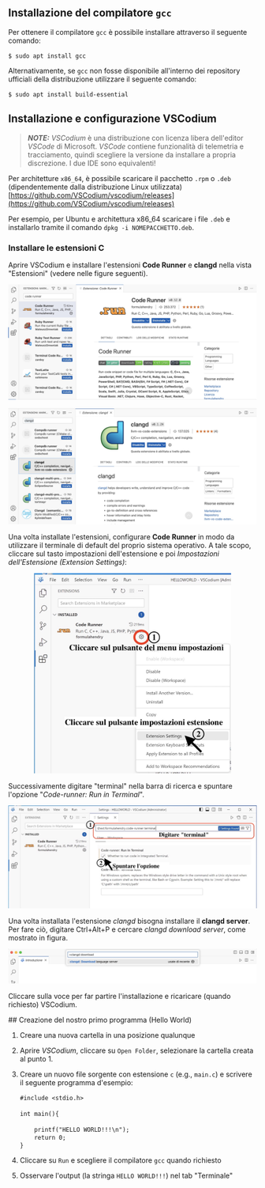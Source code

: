 ## Installazione del compilatore ``gcc``

Per ottenere il compilatore ``gcc`` è possibile installare attraverso il seguente comando:

```
$ sudo apt install gcc
```
Alternativamente, se ``gcc`` non fosse disponibile all'interno dei repository ufficiali della distribuzione utilizzare il seguente comando:

```
$ sudo apt install build-essential
```

## Installazione e configurazione VSCodium 

> **_NOTE:_**  *VSCodium* è una distribuzione con licenza libera dell'editor *VSCode* di Microsoft. *VSCode* contiene funzionalità di telemetria e tracciamento, quindi scegliere la versione da installare a propria discrezione. I due IDE sono equivalenti!

Per architetture ``x86_64``, è possibile scaricare il pacchetto ``.rpm`` o ``.deb`` (dipendentemente dalla distribuzione Linux utilizzata) [https://github.com/VSCodium/vscodium/releases](https://github.com/VSCodium/vscodium/releases) 

Per esempio, per Ubuntu e architettura x86_64 scaricare i file ``.deb`` e installarlo tramite il comando ``dpkg -i NOMEPACCHETTO.deb``.

### Installare le estensioni C

Aprire VSCodium e installare l'estensioni **Code Runner** e **clangd** nella vista "Estensioni" (vedere nelle figure seguenti).

![code-runner-extension](code-runner-extension.jpg)

![clangd-extension](clangd-extension.jpg)

Una volta installate l'estensioni, configurare **Code Runner** in modo da utilizzare il terminale di default del proprio sistema operativo. A tale scopo, cliccare sul tasto impostazioni dell'estensione e poi *Impostazioni dell'Estensione (Extension Settings)*:

<p align="center">

<img src="code-runner-extension_terminal_1.jpg" alt="drawing" width="400"/>

</p>

Successivamente digitare "terminal" nella barra di ricerca e spuntare l'opzione "*Code-runner: Run in Terminal*".

<p align="center">

<img src="code-runner-extension_terminal_2.jpg" alt="drawing"/>

</p>

Una volta installata l'estensione *clangd* bisogna installare il **clangd server**. Per fare ciò, digitare Ctrl+Alt+P e cercare *clangd download server*, come mostrato in figura.

<p align="center">

<img src="clangd-extension_2.jpg" alt="drawing"/>

</p>


Cliccare sulla voce per far partire l'installazione e ricaricare (quando richiesto) VSCodium. 


## Creazione del nostro primo programma (Hello World)

1. Creare una nuova cartella in una posizione qualunque
2. Aprire *VSCodium*, cliccare su ``Open Folder``, selezionare la cartella creata al punto 1.
3. Creare un nuovo file sorgente con estensione ``c`` (e.g., ``main.c``) e scrivere il seguente programma d'esempio:

	```[c]
	#include <stdio.h>
	
	int main(){
	
		printf("HELLO WORLD!!!\n");
		return 0;
	}
	```

4. Cliccare su ``Run`` e scegliere il compilatore ``gcc`` quando richiesto
5. Osservare l'output (la stringa ``HELLO WORLD!!!``) nel tab "Terminale"


